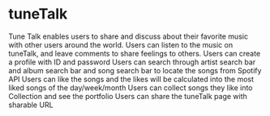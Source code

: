 # tuneTalk
Tune Talk enables users to share and discuss about their favorite music with other users around the world.
Users can listen to the music on tuneTalk, and leave comments to share feelings to others.
Users can create a profile with ID and password
Users can search through artist search bar and album search bar and song search bar to locate the songs from Spotify API
Users can like the songs and the likes will be calculated into the most liked songs of the day/week/month
Users can collect songs they like into Collection and see the portfolio
Users can share the tuneTalk page with sharable URL 
